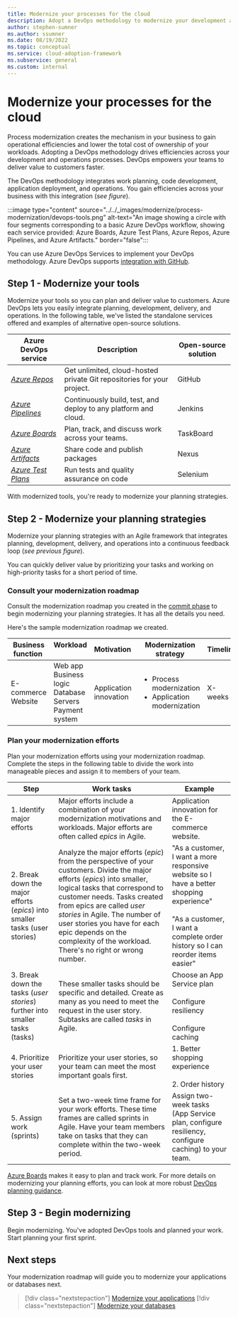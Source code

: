```yaml
---
title: Modernize your processes for the cloud
description: Adopt a DevOps methodology to modernize your development and operations. Process modernization is essential to lowering the total cost of ownership of your workloads.
author: stephen-sumner
ms.author: ssumner
ms.date: 08/19/2022
ms.topic: conceptual
ms.service: cloud-adoption-framework
ms.subservice: general
ms.custom: internal
---
```


# Modernize your processes for the cloud

Process modernization creates the mechanism in your business to gain operational efficiencies and lower the total cost of ownership of your workloads. Adopting a DevOps methodology drives efficiencies across your development and operations processes. DevOps empowers your teams to deliver value to customers faster.

The DevOps methodology integrates work planning, code development, application deployment, and operations. You gain efficiencies across your business with this integration (*see figure*).

:::image type="content" source="../../_images/modernize/process-modernization/devops-tools.png" alt-text="An image showing a circle with four segments corresponding to a basic Azure DevOps workflow, showing each service provided: Azure Boards, Azure Test Plans, Azure Repos, Azure Pipelines, and Azure Artifacts." border="false":::

You can use Azure DevOps Services to implement your DevOps methodology. Azure DevOps supports [integration with GitHub](/azure/devops/user-guide/what-is-azure-devops).

## Step 1 - Modernize your tools

Modernize your tools so you can plan and deliver value to customers. Azure DevOps lets you easily integrate planning, development, delivery, and operations. In the following table, we've listed the standalone services offered and examples of alternative open-source solutions.

| Azure DevOps  service | Description |  Open-source solution
| --- | --- | --- |
| *[Azure Repos](/azure/devops/repos/get-started/what-is-repos)* | Get unlimited, cloud-hosted private Git repositories for your project. | GitHub
| *[Azure Pipelines](/azure/devops/pipelines/get-started/what-is-azure-pipelines)* | Continuously build, test, and deploy to any platform and cloud. | Jenkins
| *[Azure Boards](/azure/devops/boards/get-started/what-is-azure-boards)* | Plan, track, and discuss work across your teams. | TaskBoard |
| *[Azure Artifacts](/azure/devops/artifacts/artifacts-overview)* | Share code and publish packages | Nexus |
| *[Azure Test Plans](/azure/devops/test/overview)* | Run tests and quality assurance on code | Selenium |

With modernized tools, you're ready to modernize your planning strategies.

## Step 2 - Modernize your planning strategies

Modernize your planning strategies with an Agile framework that integrates planning, development, delivery, and operations into a continuous feedback loop (*see previous figure*).

You can quickly deliver value by prioritizing your tasks and working on high-priority tasks for a short period of time.

### Consult your modernization roadmap

Consult the modernization roadmap you created in the [commit phase](../business-alignment/envision-cloud-modernization.md#step-1---identify-your-modernization-motivations) to begin modernizing your planning strategies. It has all the details you need.

Here's the sample modernization roadmap we created.

|Business function<span title="Business Function">&nbsp;</span> |Workload <span title="Supporting IT Assets">&nbsp;</span> |Motivation<span title="Motivation">&nbsp;</span> |Modernization strategy|Timeline|
| --- | --- | --- | --- | --- |
|E-commerce<br>Website| Web app<br>Business logic<br>Database<br>Servers<br>Payment system|Application innovation |<ul><li>Process modernization</li><li>Application modernization</li></ul>| X-weeks|

### Plan your modernization efforts

Plan your modernization efforts using your modernization roadmap. Complete the steps in the following table to divide the work into manageable pieces and assign it to members of your team.

| Step | Work tasks | Example |
| --- | --- | --- |
| 1. Identify major efforts | Major efforts include a combination of your modernization motivations and workloads. Major efforts are often called *epics* in Agile. | Application innovation for the E-commerce website. |
| 2. Break down the major efforts (*epics*) into smaller tasks (user stories) |Analyze the major efforts (*epic*) from the perspective of your customers. Divide the major efforts (*epics*) into smaller, logical tasks that correspond to customer needs. Tasks created from epics are called *user stories* in Agile. The number of user stories you have for each epic depends on the complexity of the workload. There's no right or wrong number. | "As a customer, I want a more responsive website so I have a better shopping experience" <br><br> "As a customer, I want a complete order history so I can reorder items easier"|
| 3. Break down the tasks (*user stories*) further into smaller tasks (tasks)| These smaller tasks should be specific and detailed. Create as many as you need to meet the request in the user story. Subtasks are called *tasks* in Agile. | Choose an App Service plan<br><br>Configure resiliency<br><br>Configure caching
| 4. Prioritize your user stories | Prioritize your user stories, so your team can meet the most important goals first. | 1. Better shopping experience <br><br> 2. Order history
| 5. Assign work (sprints) | Set a two-week time frame for your work efforts. These time frames are called sprints in Agile. Have your team members take on tasks that they can complete within the two-week period. | Assign two-week tasks (App Service plan, configure resiliency, configure caching) to your team.

[Azure Boards](/azure/devops/boards/get-started/plan-track-work) makes it easy to plan and track work. For more details on modernizing your planning efforts, you can look at more robust [DevOps planning guidance](/azure/devops/plan/planning-efficient-workloads-with-devops).

## Step 3 - Begin modernizing

Begin modernizing. You've adopted DevOps tools and planned your work. Start planning your first sprint.

## Next steps

Your modernization roadmap will guide you to modernize your applications or databases next.

>[!div class="nextstepaction"]
> [Modernize your applications](../../modernize/modernize-strategies/application-modernization.md)
>[!div class="nextstepaction"]
> [Modernize your databases](../../modernize/modernize-strategies/database-modernization.md)
